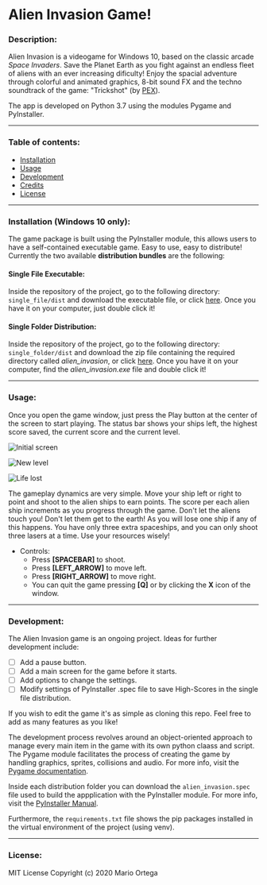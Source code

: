 # Alien Invasion Game!

### Description:
Alien Invasion is a videogame for Windows 10, based on the classic arcade *Space Invaders*. 
Save the Planet Earth as you fight against an endless fleet of aliens with an ever increasing dificulty! 
Enjoy the spacial adventure through colorful and animated graphics, 8-bit sound FX and the techno soundtrack of the game: "Trickshot" (by [PEX](https://soundcloud.com/user-853103120/trickshot)).


The app is developed on Python 3.7 using the modules Pygame and PyInstaller.

---
### Table of contents:
- [Installation](https://github.com/marioal9806/alien_invasion/new/master?readme=1#installation)
- [Usage](https://github.com/marioal9806/alien_invasion/new/master?readme=1#usage)
- [Development](https://github.com/marioal9806/alien_invasion/new/master?readme=1#development)
- [Credits](https://github.com/marioal9806/alien_invasion/new/master?readme=1#credits)
- [License](https://github.com/marioal9806/alien_invasion/new/master?readme=1#license)

---
### Installation (**Windows 10 only**):
The game package is built using the PyInstaller module, this allows users to have a self-contained executable game. Easy to use, easy to distribute!
Currently the two available **distribution bundles** are the following:
#### Single File Executable:
  Inside the repository of the project, go to the following directory: `single_file/dist` and download the executable file, or click [here](https://github.com/marioal9806/alien_invasion/blob/master/single_file/dist/alien_invasion.exe?raw=true). 
  Once you have it on your computer, just double click it!
  
  
#### Single Folder Distribution:
  Inside the repository of the project, go to the following directory: `single_folder/dist` and download the zip file containing the required directory called *alien_invasion*, or click [here](https://github.com/marioal9806/alien_invasion/blob/master/single_folder/dist/alien_invasion.zip?raw=true). 
  Once you have it on your computer, find the *alien_invasion.exe* file and double click it!
  
---
### Usage:

Once you open the game window, just press the Play button at the center of the screen to start playing. 
The status bar shows your ships left, the highest score saved, the current score and the current level.

![Initial screen](https://media.giphy.com/media/UQsZsbASYHjCzE00au/giphy.gif)

![New level](https://media.giphy.com/media/ej0i3n7Ia4y4paXdSa/giphy.gif)

![Life lost](https://media.giphy.com/media/RNWCUohdZriXJH9Ami/giphy.gif)

The gameplay dynamics are very simple. Move your ship left or right to point and shoot to the alien ships to earn points. 
The score per each alien ship increments as you progress through the game.
Don't let the aliens touch you! Don't let them get to the earth! As you will lose one ship if any of this happens. 
You have only three extra spaceships, and you can only shoot three lasers at a time. Use your resources wisely!

- Controls:
  - Press **[SPACEBAR]** to shoot.
  - Press **[LEFT_ARROW]** to move left.
  - Press **[RIGHT_ARROW]** to move right.
  - You can quit the game pressing **[Q]** or by clicking the **X** icon of the window.
  
---
### Development:
The Alien Invasion game is an ongoing project. Ideas for further development include:
- [ ] Add a pause button.
- [ ] Add a main screen for the game before it starts.
- [ ] Add options to change the settings.
- [ ] Modify settings of PyInstaller .spec file to save High-Scores in the single file distribution.

If you wish to edit the game it's as simple as cloning this repo. Feel free to add as many features as you like!


The development process revolves around an object-oriented approach to manage every main item in the game with its own python claass and script. 
The Pygame module facilitates the process of creating the game by handling graphics, sprites, collisions and audio. 
For more info, visit the [Pygame documentation](https://www.pygame.org/docs/tut/PygameIntro.html).

Inside each distribution folder you can download the `alien_invasion.spec` file used to build the appplication with the PyInstaller module. 
For more info, visit the [PyInstaller Manual](https://pyinstaller.readthedocs.io/en/stable/index.html).

Furthermore, the `requirements.txt` file shows the pip packages installed in the virtual environment of the project (using venv).

---
### License:

MIT License
Copyright (c) 2020 Mario Ortega
